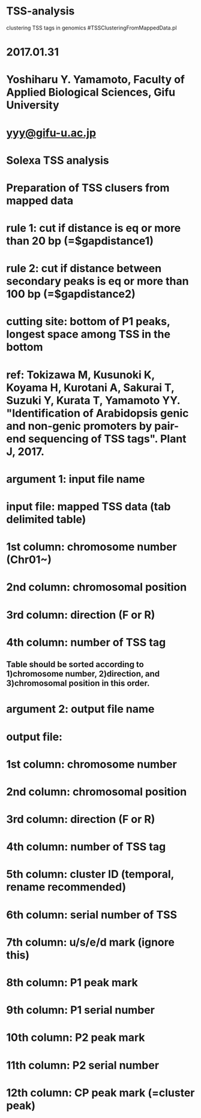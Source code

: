 # TSS-analysis
clustering TSS tags in genomics
#TSSClusteringFromMappedData.pl
#
#  2017.01.31
#  Yoshiharu Y. Yamamoto, Faculty of Applied Biological Sciences, Gifu University
#  yyy@gifu-u.ac.jp
#  Solexa TSS analysis
#  Preparation of TSS clusers from mapped data
#  rule 1: cut if distance is eq or more than 20 bp (=$gapdistance1)
#  rule 2: cut if distance between secondary peaks is eq or more than 100 bp (=$gapdistance2)
#  cutting site: bottom of P1 peaks, longest space among TSS in the bottom
#  ref: Tokizawa M, Kusunoki K, Koyama H, Kurotani A, Sakurai T, Suzuki Y, Kurata T, Yamamoto YY. "Identification of Arabidopsis genic and non-genic promoters by pair-end sequencing of TSS tags". Plant J, 2017.

#  argument 1: input file name
#  input file: mapped TSS data (tab delimited table)
#  1st column: chromosome number (Chr01~)
#  2nd column: chromosomal position
#  3rd column: direction (F or R)
#  4th column: number of TSS tag
## Table should be sorted according to 1)chromosome number, 2)direction, and 3)chromosomal position in this order.

#  argument 2: output file name
#  output file:
#  1st column: chromosome number
#  2nd column: chromosomal position
#  3rd column: direction (F or R)
#  4th column: number of TSS tag
#  5th column: cluster ID (temporal, rename recommended)
#  6th column: serial number of TSS
#  7th column: u/s/e/d mark (ignore this)
#  8th column: P1 peak mark
#  9th column: P1 serial number
#  10th column: P2 peak mark
#  11th column: P2 serial number
#  12th column: CP peak mark (=cluster peak)
